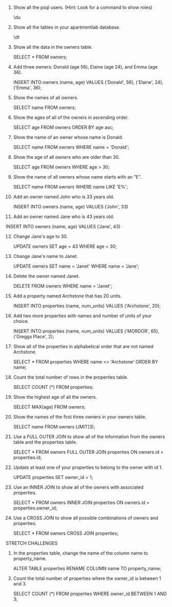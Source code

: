 1. Show all the psql users. (Hint: Look for a command to show roles)  

	\du

2. Show all the tables in your apartmentlab database.  

	\dt

3. Show all the data in the owners table.  

	SELECT * FROM owners;

4. Add three owners: Donald (age 56), Elaine (age 24), and Emma (age 36).  

	INSERT INTO owners
	(name, age)
	VALUES
	('Donald', 56),
	('Elaine', 24),
	('Emma', 36);

5. Show the names of all owners.  

	SELECT name FROM owners;

6. Show the ages of all of the owners in ascending order.  

	SELECT age FROM owners 
	ORDER BY age asc;

7. Show the name of an owner whose name is Donald.  

	SELECT name FROM owners 
	WHERE name = 'Donald';

8. Show the age of all owners who are older than 30.  

	SELECT age FROM owners 
	WHERE age > 30;

9. Show the name of all owners whose name starts with an "E".  

	SELECT name FROM owners 
	WHERE name LIKE 'E%';

10. Add an owner named John who is 33 years old.  

	INSERT INTO owners 
	(name, age)
	VALUES
	('John', 33)

11. Add an owner named Jane who is 43 years old.  

INSERT INTO owners 
	(name, age)
	VALUES
	('Jane', 43)

12. Change Jane's age to 30.  

	UPDATE owners
	SET age = 43
	WHERE age = 30;

13. Change Jane's name to Janet.  

	UPDATE owners
	SET name = 'Janet'
	WHERE name = 'Jane';

14. Delete the owner named Janet.  

	DELETE FROM owners
	WHERE name = 'Janet';

15. Add a property named Archstone that has 20 units.  

	INSERT INTO properties
	(name, num_units) 
	VALUES 
	('Archstone', 20);

16. Add two more properties with names and number of units of your choice.  

	INSERT INTO properties 
	(name, num_units)
	VALUES 
	('MORDOR', 65), 
	('Greggs Place', 2);

17. Show all of the properties in alphabetical order that are not named Archstone.  

	SELECT * FROM properties 
	WHERE name <> 'Archstone' 
	ORDER BY name;

18. Count the total number of rows in the properties table.  

	SELECT COUNT (*) FROM properties;

19. Show the highest age of all the owners.  

	SELECT MAX(age) FROM owners;

20. Show the names of the first three owners in your owners table.  

	SELECT name FROM owners LIMIT(3);

21. Use a FULL OUTER JOIN to show all of the information from the owners table and the properties table.  

	SELECT * FROM owners 
	FULL OUTER JOIN properties
	ON owners.id = properties.id;

22. Update at least one of your properties to belong to the owner with id 1.  

	UPDATE properties 
	SET owner_id = 1;

23. Use an INNER JOIN to show all of the owners with associated properties.  

	SELECT * FROM owners
	INNER JOIN properties
	ON owners.id = properties.owner_id;

24. Use a CROSS JOIN to show all possible combinations of owners and properties.  

	SELECT * FROM owners
	CROSS JOIN properties;

STRETCH CHALLENGES

1. In the properties table, change the name of the column name to property_name.  

	ALTER TABLE properties RENAME COLUMN name TO property_name;

2. Count the total number of properties where the owner_id is between 1 and 3.  

	SELECT COUNT (*) FROM properties 
	WHERE owner_id BETWEEN 1 AND 3;